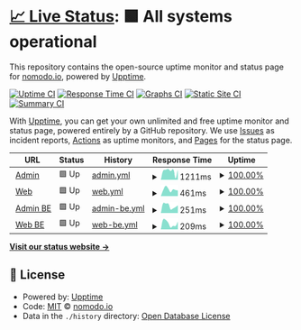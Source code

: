# [📈 Live Status](https://status.nomodo.io): <!--live status--> **🟩 All systems operational**

This repository contains the open-source uptime monitor and status page for [nomodo.io](https://nomodo.io), powered by [Upptime](https://github.com/upptime/upptime).

[![Uptime CI](https://github.com/nomodoio/bug-free-train/workflows/Uptime%20CI/badge.svg)](https://github.com/nomodoio/bug-free-train/actions?query=workflow%3A%22Uptime+CI%22)
[![Response Time CI](https://github.com/nomodoio/bug-free-train/workflows/Response%20Time%20CI/badge.svg)](https://github.com/nomodoio/bug-free-train/actions?query=workflow%3A%22Response+Time+CI%22)
[![Graphs CI](https://github.com/nomodoio/bug-free-train/workflows/Graphs%20CI/badge.svg)](https://github.com/nomodoio/bug-free-train/actions?query=workflow%3A%22Graphs+CI%22)
[![Static Site CI](https://github.com/nomodoio/bug-free-train/workflows/Static%20Site%20CI/badge.svg)](https://github.com/nomodoio/bug-free-train/actions?query=workflow%3A%22Static+Site+CI%22)
[![Summary CI](https://github.com/nomodoio/bug-free-train/workflows/Summary%20CI/badge.svg)](https://github.com/nomodoio/bug-free-train/actions?query=workflow%3A%22Summary+CI%22)

With [Upptime](https://upptime.js.org), you can get your own unlimited and free uptime monitor and status page, powered entirely by a GitHub repository. We use [Issues](https://github.com/nomodoio/bug-free-train/issues) as incident reports, [Actions](https://github.com/nomodoio/bug-free-train/actions) as uptime monitors, and [Pages](https://status.nomodo.io) for the status page.

<!--start: status pages-->
<!-- This summary is generated by Upptime (https://github.com/upptime/upptime) -->
<!-- Do not edit this manually, your changes will be overwritten -->
<!-- prettier-ignore -->
| URL | Status | History | Response Time | Uptime |
| --- | ------ | ------- | ------------- | ------ |
| <img alt="" src="https://icons.duckduckgo.com/ip3/admin.nomodo.io.ico" height="13"> [Admin](https://admin.nomodo.io) | 🟩 Up | [admin.yml](https://github.com/nomodoio/bug-free-train/commits/HEAD/history/admin.yml) | <details><summary><img alt="Response time graph" src="./graphs/admin/response-time-week.png" height="20"> 1211ms</summary><br><a href="https://status.nomodo.io/history/admin"><img alt="Response time 633" src="https://img.shields.io/endpoint?url=https%3A%2F%2Fraw.githubusercontent.com%2Fnomodoio%2Fbug-free-train%2FHEAD%2Fapi%2Fadmin%2Fresponse-time.json"></a><br><a href="https://status.nomodo.io/history/admin"><img alt="24-hour response time 1362" src="https://img.shields.io/endpoint?url=https%3A%2F%2Fraw.githubusercontent.com%2Fnomodoio%2Fbug-free-train%2FHEAD%2Fapi%2Fadmin%2Fresponse-time-day.json"></a><br><a href="https://status.nomodo.io/history/admin"><img alt="7-day response time 1211" src="https://img.shields.io/endpoint?url=https%3A%2F%2Fraw.githubusercontent.com%2Fnomodoio%2Fbug-free-train%2FHEAD%2Fapi%2Fadmin%2Fresponse-time-week.json"></a><br><a href="https://status.nomodo.io/history/admin"><img alt="30-day response time 1248" src="https://img.shields.io/endpoint?url=https%3A%2F%2Fraw.githubusercontent.com%2Fnomodoio%2Fbug-free-train%2FHEAD%2Fapi%2Fadmin%2Fresponse-time-month.json"></a><br><a href="https://status.nomodo.io/history/admin"><img alt="1-year response time 590" src="https://img.shields.io/endpoint?url=https%3A%2F%2Fraw.githubusercontent.com%2Fnomodoio%2Fbug-free-train%2FHEAD%2Fapi%2Fadmin%2Fresponse-time-year.json"></a></details> | <details><summary><a href="https://status.nomodo.io/history/admin">100.00%</a></summary><a href="https://status.nomodo.io/history/admin"><img alt="All-time uptime 100.00%" src="https://img.shields.io/endpoint?url=https%3A%2F%2Fraw.githubusercontent.com%2Fnomodoio%2Fbug-free-train%2FHEAD%2Fapi%2Fadmin%2Fuptime.json"></a><br><a href="https://status.nomodo.io/history/admin"><img alt="24-hour uptime 100.00%" src="https://img.shields.io/endpoint?url=https%3A%2F%2Fraw.githubusercontent.com%2Fnomodoio%2Fbug-free-train%2FHEAD%2Fapi%2Fadmin%2Fuptime-day.json"></a><br><a href="https://status.nomodo.io/history/admin"><img alt="7-day uptime 100.00%" src="https://img.shields.io/endpoint?url=https%3A%2F%2Fraw.githubusercontent.com%2Fnomodoio%2Fbug-free-train%2FHEAD%2Fapi%2Fadmin%2Fuptime-week.json"></a><br><a href="https://status.nomodo.io/history/admin"><img alt="30-day uptime 100.00%" src="https://img.shields.io/endpoint?url=https%3A%2F%2Fraw.githubusercontent.com%2Fnomodoio%2Fbug-free-train%2FHEAD%2Fapi%2Fadmin%2Fuptime-month.json"></a><br><a href="https://status.nomodo.io/history/admin"><img alt="1-year uptime 100.00%" src="https://img.shields.io/endpoint?url=https%3A%2F%2Fraw.githubusercontent.com%2Fnomodoio%2Fbug-free-train%2FHEAD%2Fapi%2Fadmin%2Fuptime-year.json"></a></details>
| <img alt="" src="https://icons.duckduckgo.com/ip3/nomodo.io.ico" height="13"> [Web](https://nomodo.io) | 🟩 Up | [web.yml](https://github.com/nomodoio/bug-free-train/commits/HEAD/history/web.yml) | <details><summary><img alt="Response time graph" src="./graphs/web/response-time-week.png" height="20"> 461ms</summary><br><a href="https://status.nomodo.io/history/web"><img alt="Response time 236" src="https://img.shields.io/endpoint?url=https%3A%2F%2Fraw.githubusercontent.com%2Fnomodoio%2Fbug-free-train%2FHEAD%2Fapi%2Fweb%2Fresponse-time.json"></a><br><a href="https://status.nomodo.io/history/web"><img alt="24-hour response time 391" src="https://img.shields.io/endpoint?url=https%3A%2F%2Fraw.githubusercontent.com%2Fnomodoio%2Fbug-free-train%2FHEAD%2Fapi%2Fweb%2Fresponse-time-day.json"></a><br><a href="https://status.nomodo.io/history/web"><img alt="7-day response time 461" src="https://img.shields.io/endpoint?url=https%3A%2F%2Fraw.githubusercontent.com%2Fnomodoio%2Fbug-free-train%2FHEAD%2Fapi%2Fweb%2Fresponse-time-week.json"></a><br><a href="https://status.nomodo.io/history/web"><img alt="30-day response time 414" src="https://img.shields.io/endpoint?url=https%3A%2F%2Fraw.githubusercontent.com%2Fnomodoio%2Fbug-free-train%2FHEAD%2Fapi%2Fweb%2Fresponse-time-month.json"></a><br><a href="https://status.nomodo.io/history/web"><img alt="1-year response time 240" src="https://img.shields.io/endpoint?url=https%3A%2F%2Fraw.githubusercontent.com%2Fnomodoio%2Fbug-free-train%2FHEAD%2Fapi%2Fweb%2Fresponse-time-year.json"></a></details> | <details><summary><a href="https://status.nomodo.io/history/web">100.00%</a></summary><a href="https://status.nomodo.io/history/web"><img alt="All-time uptime 100.00%" src="https://img.shields.io/endpoint?url=https%3A%2F%2Fraw.githubusercontent.com%2Fnomodoio%2Fbug-free-train%2FHEAD%2Fapi%2Fweb%2Fuptime.json"></a><br><a href="https://status.nomodo.io/history/web"><img alt="24-hour uptime 100.00%" src="https://img.shields.io/endpoint?url=https%3A%2F%2Fraw.githubusercontent.com%2Fnomodoio%2Fbug-free-train%2FHEAD%2Fapi%2Fweb%2Fuptime-day.json"></a><br><a href="https://status.nomodo.io/history/web"><img alt="7-day uptime 100.00%" src="https://img.shields.io/endpoint?url=https%3A%2F%2Fraw.githubusercontent.com%2Fnomodoio%2Fbug-free-train%2FHEAD%2Fapi%2Fweb%2Fuptime-week.json"></a><br><a href="https://status.nomodo.io/history/web"><img alt="30-day uptime 100.00%" src="https://img.shields.io/endpoint?url=https%3A%2F%2Fraw.githubusercontent.com%2Fnomodoio%2Fbug-free-train%2FHEAD%2Fapi%2Fweb%2Fuptime-month.json"></a><br><a href="https://status.nomodo.io/history/web"><img alt="1-year uptime 100.00%" src="https://img.shields.io/endpoint?url=https%3A%2F%2Fraw.githubusercontent.com%2Fnomodoio%2Fbug-free-train%2FHEAD%2Fapi%2Fweb%2Fuptime-year.json"></a></details>
| <img alt="" src="https://icons.duckduckgo.com/ip3/adminbe.nomodo.io.ico" height="13"> [Admin BE](https://adminbe.nomodo.io/health) | 🟩 Up | [admin-be.yml](https://github.com/nomodoio/bug-free-train/commits/HEAD/history/admin-be.yml) | <details><summary><img alt="Response time graph" src="./graphs/admin-be/response-time-week.png" height="20"> 251ms</summary><br><a href="https://status.nomodo.io/history/admin-be"><img alt="Response time 214" src="https://img.shields.io/endpoint?url=https%3A%2F%2Fraw.githubusercontent.com%2Fnomodoio%2Fbug-free-train%2FHEAD%2Fapi%2Fadmin-be%2Fresponse-time.json"></a><br><a href="https://status.nomodo.io/history/admin-be"><img alt="24-hour response time 265" src="https://img.shields.io/endpoint?url=https%3A%2F%2Fraw.githubusercontent.com%2Fnomodoio%2Fbug-free-train%2FHEAD%2Fapi%2Fadmin-be%2Fresponse-time-day.json"></a><br><a href="https://status.nomodo.io/history/admin-be"><img alt="7-day response time 251" src="https://img.shields.io/endpoint?url=https%3A%2F%2Fraw.githubusercontent.com%2Fnomodoio%2Fbug-free-train%2FHEAD%2Fapi%2Fadmin-be%2Fresponse-time-week.json"></a><br><a href="https://status.nomodo.io/history/admin-be"><img alt="30-day response time 225" src="https://img.shields.io/endpoint?url=https%3A%2F%2Fraw.githubusercontent.com%2Fnomodoio%2Fbug-free-train%2FHEAD%2Fapi%2Fadmin-be%2Fresponse-time-month.json"></a><br><a href="https://status.nomodo.io/history/admin-be"><img alt="1-year response time 218" src="https://img.shields.io/endpoint?url=https%3A%2F%2Fraw.githubusercontent.com%2Fnomodoio%2Fbug-free-train%2FHEAD%2Fapi%2Fadmin-be%2Fresponse-time-year.json"></a></details> | <details><summary><a href="https://status.nomodo.io/history/admin-be">100.00%</a></summary><a href="https://status.nomodo.io/history/admin-be"><img alt="All-time uptime 99.92%" src="https://img.shields.io/endpoint?url=https%3A%2F%2Fraw.githubusercontent.com%2Fnomodoio%2Fbug-free-train%2FHEAD%2Fapi%2Fadmin-be%2Fuptime.json"></a><br><a href="https://status.nomodo.io/history/admin-be"><img alt="24-hour uptime 100.00%" src="https://img.shields.io/endpoint?url=https%3A%2F%2Fraw.githubusercontent.com%2Fnomodoio%2Fbug-free-train%2FHEAD%2Fapi%2Fadmin-be%2Fuptime-day.json"></a><br><a href="https://status.nomodo.io/history/admin-be"><img alt="7-day uptime 100.00%" src="https://img.shields.io/endpoint?url=https%3A%2F%2Fraw.githubusercontent.com%2Fnomodoio%2Fbug-free-train%2FHEAD%2Fapi%2Fadmin-be%2Fuptime-week.json"></a><br><a href="https://status.nomodo.io/history/admin-be"><img alt="30-day uptime 100.00%" src="https://img.shields.io/endpoint?url=https%3A%2F%2Fraw.githubusercontent.com%2Fnomodoio%2Fbug-free-train%2FHEAD%2Fapi%2Fadmin-be%2Fuptime-month.json"></a><br><a href="https://status.nomodo.io/history/admin-be"><img alt="1-year uptime 99.90%" src="https://img.shields.io/endpoint?url=https%3A%2F%2Fraw.githubusercontent.com%2Fnomodoio%2Fbug-free-train%2FHEAD%2Fapi%2Fadmin-be%2Fuptime-year.json"></a></details>
| <img alt="" src="https://icons.duckduckgo.com/ip3/webbe.nomodo.io.ico" height="13"> [Web BE](https://webbe.nomodo.io/health) | 🟩 Up | [web-be.yml](https://github.com/nomodoio/bug-free-train/commits/HEAD/history/web-be.yml) | <details><summary><img alt="Response time graph" src="./graphs/web-be/response-time-week.png" height="20"> 209ms</summary><br><a href="https://status.nomodo.io/history/web-be"><img alt="Response time 198" src="https://img.shields.io/endpoint?url=https%3A%2F%2Fraw.githubusercontent.com%2Fnomodoio%2Fbug-free-train%2FHEAD%2Fapi%2Fweb-be%2Fresponse-time.json"></a><br><a href="https://status.nomodo.io/history/web-be"><img alt="24-hour response time 266" src="https://img.shields.io/endpoint?url=https%3A%2F%2Fraw.githubusercontent.com%2Fnomodoio%2Fbug-free-train%2FHEAD%2Fapi%2Fweb-be%2Fresponse-time-day.json"></a><br><a href="https://status.nomodo.io/history/web-be"><img alt="7-day response time 209" src="https://img.shields.io/endpoint?url=https%3A%2F%2Fraw.githubusercontent.com%2Fnomodoio%2Fbug-free-train%2FHEAD%2Fapi%2Fweb-be%2Fresponse-time-week.json"></a><br><a href="https://status.nomodo.io/history/web-be"><img alt="30-day response time 194" src="https://img.shields.io/endpoint?url=https%3A%2F%2Fraw.githubusercontent.com%2Fnomodoio%2Fbug-free-train%2FHEAD%2Fapi%2Fweb-be%2Fresponse-time-month.json"></a><br><a href="https://status.nomodo.io/history/web-be"><img alt="1-year response time 204" src="https://img.shields.io/endpoint?url=https%3A%2F%2Fraw.githubusercontent.com%2Fnomodoio%2Fbug-free-train%2FHEAD%2Fapi%2Fweb-be%2Fresponse-time-year.json"></a></details> | <details><summary><a href="https://status.nomodo.io/history/web-be">100.00%</a></summary><a href="https://status.nomodo.io/history/web-be"><img alt="All-time uptime 99.30%" src="https://img.shields.io/endpoint?url=https%3A%2F%2Fraw.githubusercontent.com%2Fnomodoio%2Fbug-free-train%2FHEAD%2Fapi%2Fweb-be%2Fuptime.json"></a><br><a href="https://status.nomodo.io/history/web-be"><img alt="24-hour uptime 100.00%" src="https://img.shields.io/endpoint?url=https%3A%2F%2Fraw.githubusercontent.com%2Fnomodoio%2Fbug-free-train%2FHEAD%2Fapi%2Fweb-be%2Fuptime-day.json"></a><br><a href="https://status.nomodo.io/history/web-be"><img alt="7-day uptime 100.00%" src="https://img.shields.io/endpoint?url=https%3A%2F%2Fraw.githubusercontent.com%2Fnomodoio%2Fbug-free-train%2FHEAD%2Fapi%2Fweb-be%2Fuptime-week.json"></a><br><a href="https://status.nomodo.io/history/web-be"><img alt="30-day uptime 100.00%" src="https://img.shields.io/endpoint?url=https%3A%2F%2Fraw.githubusercontent.com%2Fnomodoio%2Fbug-free-train%2FHEAD%2Fapi%2Fweb-be%2Fuptime-month.json"></a><br><a href="https://status.nomodo.io/history/web-be"><img alt="1-year uptime 99.90%" src="https://img.shields.io/endpoint?url=https%3A%2F%2Fraw.githubusercontent.com%2Fnomodoio%2Fbug-free-train%2FHEAD%2Fapi%2Fweb-be%2Fuptime-year.json"></a></details>

<!--end: status pages-->

[**Visit our status website →**](https://status.nomodo.io)

## 📄 License

- Powered by: [Upptime](https://github.com/upptime/upptime)
- Code: [MIT](./LICENSE) © [nomodo.io](https://nomodo.io)
- Data in the `./history` directory: [Open Database License](https://opendatacommons.org/licenses/odbl/1-0/)
